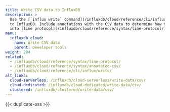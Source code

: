 ```yaml
---
title: Write CSV data to InfluxDB
description: >
  Use the [`influx write` command](/influxdb/cloud/reference/cli/influx/write/) to write CSV data
  to InfluxDB. Include annotations with the CSV data to determine how the data translates
  into [line protocol](/influxdb/cloud/reference/syntax/line-protocol/).
menu:
  influxdb_cloud:
    name: Write CSV data
    parent: Developer tools
weight: 204
related:
  - /influxdb/cloud/reference/syntax/line-protocol/
  - /influxdb/cloud/reference/syntax/annotated-csv/
  - /influxdb/cloud/reference/cli/influx/write/
alt_links:
  cloud-serverless: /influxdb/cloud-serverless/write-data/csv/
  cloud-dedicated: /influxdb/cloud-dedicated/write-data/csv/
  clustered: /influxdb/clustered/write-data/csv/
---
```


{{< duplicate-oss >}}
